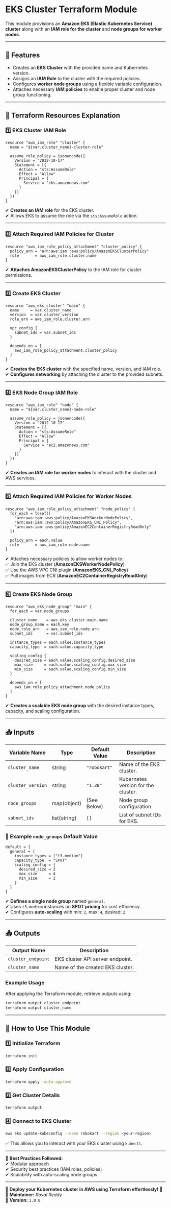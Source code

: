 # **EKS Cluster Terraform Module**  

This module provisions an **Amazon EKS (Elastic Kubernetes Service) cluster** along with an **IAM role for the cluster** and **node groups for worker nodes**.  

---

## **📌 Features**  
- Creates an **EKS Cluster** with the provided name and Kubernetes version.  
- Assigns an **IAM Role** to the cluster with the required policies.  
- Configures **worker node groups** using a flexible variable configuration.  
- Attaches necessary **IAM policies** to enable proper cluster and node group functioning.  

---

## **📜 Terraform Resources Explanation**  

### **1️⃣ EKS Cluster IAM Role**
```hcl
resource "aws_iam_role" "cluster" {
  name = "${var.cluster_name}-cluster-role"

  assume_role_policy = jsonencode({
    Version = "2012-10-17"
    Statement = [{
      Action = "sts:AssumeRole"
      Effect = "Allow"
      Principal = {
        Service = "eks.amazonaws.com"
      }
    }]
  })
}
```
✔ **Creates an IAM role** for the EKS cluster.  
✔ Allows EKS to assume the role via the `sts:AssumeRole` action.  

---

### **2️⃣ Attach Required IAM Policies for Cluster**
```hcl
resource "aws_iam_role_policy_attachment" "cluster_policy" {
  policy_arn = "arn:aws:iam::aws:policy/AmazonEKSClusterPolicy"
  role       = aws_iam_role.cluster.name
}
```
✔ **Attaches AmazonEKSClusterPolicy** to the IAM role for cluster permissions.  

---

### **3️⃣ Create EKS Cluster**
```hcl
resource "aws_eks_cluster" "main" {
  name     = var.cluster_name
  version  = var.cluster_version
  role_arn = aws_iam_role.cluster.arn

  vpc_config {
    subnet_ids = var.subnet_ids
  }

  depends_on = [
    aws_iam_role_policy_attachment.cluster_policy
  ]
}
```
✔ **Creates the EKS cluster** with the specified name, version, and IAM role.  
✔ **Configures networking** by attaching the cluster to the provided subnets.  

---

### **4️⃣ EKS Node Group IAM Role**
```hcl
resource "aws_iam_role" "node" {
  name = "${var.cluster_name}-node-role"

  assume_role_policy = jsonencode({
    Version = "2012-10-17"
    Statement = [{
      Action = "sts:AssumeRole"
      Effect = "Allow"
      Principal = {
        Service = "ec2.amazonaws.com"
      }
    }]
  })
}
```
✔ **Creates an IAM role for worker nodes** to interact with the cluster and AWS services.  

---

### **5️⃣ Attach Required IAM Policies for Worker Nodes**
```hcl
resource "aws_iam_role_policy_attachment" "node_policy" {
  for_each = toset([
    "arn:aws:iam::aws:policy/AmazonEKSWorkerNodePolicy",
    "arn:aws:iam::aws:policy/AmazonEKS_CNI_Policy",
    "arn:aws:iam::aws:policy/AmazonEC2ContainerRegistryReadOnly"
  ])

  policy_arn = each.value
  role       = aws_iam_role.node.name
}
```
✔ Attaches necessary policies to allow worker nodes to:  
✅ Join the EKS cluster (**AmazonEKSWorkerNodePolicy**)  
✅ Use the AWS VPC CNI plugin (**AmazonEKS_CNI_Policy**)  
✅ Pull images from ECR (**AmazonEC2ContainerRegistryReadOnly**)  

---

### **6️⃣ Create EKS Node Group**
```hcl
resource "aws_eks_node_group" "main" {
  for_each = var.node_groups

  cluster_name    = aws_eks_cluster.main.name
  node_group_name = each.key
  node_role_arn   = aws_iam_role.node.arn
  subnet_ids      = var.subnet_ids

  instance_types = each.value.instance_types
  capacity_type  = each.value.capacity_type

  scaling_config {
    desired_size = each.value.scaling_config.desired_size
    max_size     = each.value.scaling_config.max_size
    min_size     = each.value.scaling_config.min_size
  }

  depends_on = [
    aws_iam_role_policy_attachment.node_policy
  ]
}
```
✔ **Creates a scalable EKS node group** with the desired instance types, capacity, and scaling configuration.  

---

## **📥 Inputs**  
| Variable Name   | Type   | Default Value | Description |
|----------------|--------|--------------|-------------|
| `cluster_name`  | string | `"robokart"`  | Name of the EKS cluster. |
| `cluster_version` | string | `"1.30"` | Kubernetes version for the cluster. |
| `node_groups` | map(object) | (See Below) | Node group configuration. |
| `subnet_ids` | list(string) | `[]` | List of subnet IDs for EKS. |

### **📌 Example `node_groups` Default Value**
```hcl
default = {
  general = {
    instance_types = ["t3.medium"]
    capacity_type  = "SPOT"
    scaling_config = {
      desired_size = 2
      max_size     = 4
      min_size     = 2
    }
  }
}
```
✔ **Defines a single node group** named `general`.  
✔ Uses `t3.medium` instances on **SPOT pricing** for cost efficiency.  
✔ Configures **auto-scaling** with min: `2`, max: `4`, desired: `2`.  

---

## **📤 Outputs**  
| Output Name     | Description |
|----------------|-------------|
| `cluster_endpoint` | EKS cluster API server endpoint. |
| `cluster_name` | Name of the created EKS cluster. |

### **Example Usage**
After applying the Terraform module, retrieve outputs using:  
```sh
terraform output cluster_endpoint
terraform output cluster_name
```

---

## **🚀 How to Use This Module**
### **1️⃣ Initialize Terraform**
```sh
terraform init
```
### **2️⃣ Apply Configuration**
```sh
terraform apply -auto-approve
```
### **3️⃣ Get Cluster Details**
```sh
terraform output
```
### **4️⃣ Connect to EKS Cluster**
```sh
aws eks update-kubeconfig --name robokart --region <your-region>
```
✅ This allows you to interact with your EKS cluster using `kubectl`.  

---

🎯 **Best Practices Followed:**  
✔ Modular approach  
✔ Security best practices (IAM roles, policies)  
✔ Scalability with auto-scaling node groups  

---

🚀 **Deploy your Kubernetes cluster in AWS using Terraform effortlessly!** 🎯  
📌 **Maintainer:** *Royal Reddy*  
📌 **Version:** `1.0.0`  